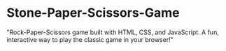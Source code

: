 # Stone-Paper-Scissors-Game
"Rock-Paper-Scissors game built with HTML, CSS, and JavaScript. A fun, interactive way to play the classic game in your browser!"

